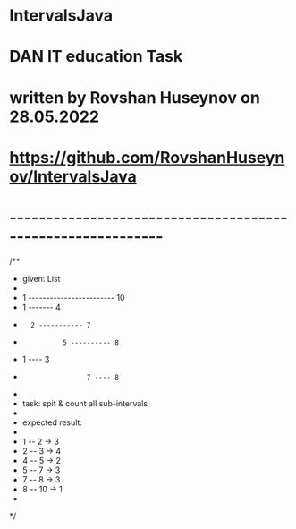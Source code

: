 # IntervalsJava
# DAN IT education Task
# written by Rovshan Huseynov on 28.05.2022
# https://github.com/RovshanHuseynov/IntervalsJava
# -----------------------------------------------------------

/**
* given: List<Interval>
*
*   1 ------------------------ 10
*   1 ------- 4
*       2 ----------- 7
*               5 ---------- 8
*   1 ---- 3
*                     7 ---- 8
*
* task: spit & count all sub-intervals
*
* expected result:
*
*  1 -- 2  -> 3
*  2 -- 3  -> 4
*  4 -- 5  -> 2
*  5 -- 7  -> 3
*  7 -- 8  -> 3
*  8 -- 10 -> 1
*
*/